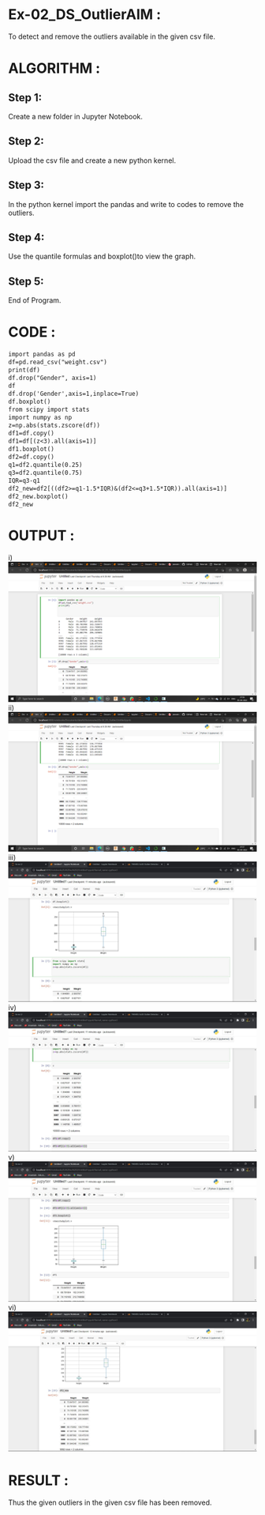 # Ex-02_DS_OutlierAIM :
To detect and remove the outliers available in the given csv file.

# ALGORITHM :
## Step 1:
Create a new folder in Jupyter Notebook.

## Step 2:
Upload the csv file and create a new python kernel.

## Step 3:
In the python kernel import the pandas and write to codes to remove the outliers.

## Step 4:
Use the quantile formulas and boxplot()to view the graph.

## Step 5:
End of Program.

# CODE :
```
import pandas as pd
df=pd.read_csv("weight.csv")
print(df)
df.drop("Gender", axis=1)
df
df.drop('Gender',axis=1,inplace=True)
df.boxplot()
from scipy import stats
import numpy as np
z=np.abs(stats.zscore(df))
df1=df.copy()
df1=df[(z<3).all(axis=1)]
df1.boxplot()
df2=df.copy()
q1=df2.quantile(0.25)
q3=df2.quantile(0.75)
IQR=q3-q1
df2_new=df2[((df2>=q1-1.5*IQR)&(df2<=q3+1.5*IQR)).all(axis=1)]
df2_new.boxplot()
df2_new
```

# OUTPUT :
 i)
 ![](./1.png)
 ii)
 ![](./2.png)
 iii)
 ![](./3.jpg)
 iv)
 ![](./4.jpg)
 v)
 ![](./5.jpg)
 vi)
 ![](./6.jpg)

 # RESULT :
 Thus the given outliers in the given csv file has been removed.


